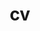 ---
layout: page
redirect: https://drive.google.com/file/d/1DOU63G5d9XYlhJVwsMpRzcn4nf7nJAim/view
title: cv
description: Curriculum Vitae.
nav: true
---